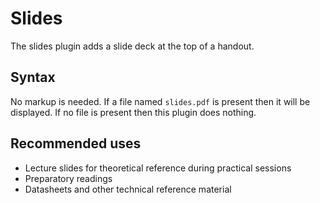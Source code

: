 # Slides

The slides plugin adds a slide deck at the top of a handout. 

## Syntax 

No markup is needed. If a file named `slides.pdf` is present then it will be displayed. If no file is present then this plugin does nothing.

## Recommended uses

* Lecture slides for theoretical reference during practical sessions
* Preparatory readings 
* Datasheets and other technical reference material